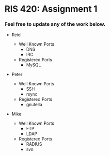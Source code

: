 # RIS 420: Assignment 1

### Feel free to update any of the work below.  

- Reid
  - Well Known Ports
    - DNS
    - IRC
  - Registered Ports
    - MySQL

- Peter
  - Well Known Ports
    - SSH
    - rsync
  - Registered Ports
    - gnutella

- Mike
  - Well Known Ports
    -  FTP
    -  LDAP
  - Registered Ports
    - RADIUS
    - svn
